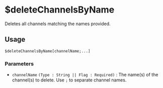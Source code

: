 # $deleteChannelsByName
Deletes all channels matching the names provided.

## Usage
```
$deleteChannelsByName[channelName;...]
```

### Parameters
- `channelName` `(Type : String || Flag : Required)` : The name(s) of the channel(s) to delete. Use `;` to separate channel names.
